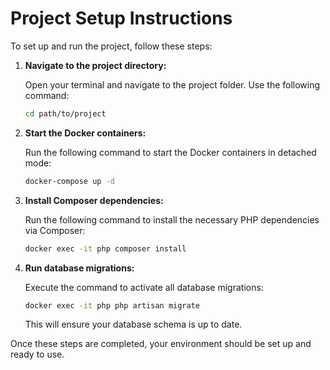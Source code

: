 
# Project Setup Instructions

To set up and run the project, follow these steps:

1. **Navigate to the project directory:**

   Open your terminal and navigate to the project folder. Use the following command:
   
   ```bash
   cd path/to/project
   ```

2. **Start the Docker containers:**

   Run the following command to start the Docker containers in detached mode:
   
   ```bash
   docker-compose up -d
   ```

3. **Install Composer dependencies:**

   Run the following command to install the necessary PHP dependencies via Composer:
   
   ```bash
   docker exec -it php composer install
   ```

4. **Run database migrations:**

   Execute the command to activate all database migrations:
   
   ```bash
   docker exec -it php php artisan migrate
   ```

   This will ensure your database schema is up to date.

Once these steps are completed, your environment should be set up and ready to use.
